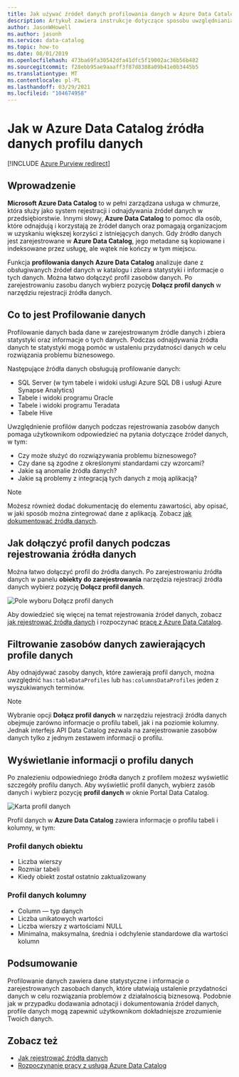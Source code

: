 ```yaml
---
title: Jak używać źródeł danych profilowania danych w Azure Data Catalog
description: Artykuł zawiera instrukcje dotyczące sposobu uwzględniania profilów danych na poziomie tabeli i kolumny podczas rejestrowania źródeł danych w Azure Data Catalog oraz jak używać profilów danych do zrozumienia źródeł danych.
author: JasonWHowell
ms.author: jasonh
ms.service: data-catalog
ms.topic: how-to
ms.date: 08/01/2019
ms.openlocfilehash: 473ba69fa30542dfa41dfc5f19002ac36b56b482
ms.sourcegitcommit: f28ebb95ae9aaaff3f87d8388a09b41e0b3445b5
ms.translationtype: MT
ms.contentlocale: pl-PL
ms.lasthandoff: 03/29/2021
ms.locfileid: "104674958"
---
```

# <a name="how-to-data-profile-data-sources-in-azure-data-catalog"></a>Jak w Azure Data Catalog źródła danych profilu danych

[!INCLUDE [Azure Purview redirect](../../includes/data-catalog-use-purview.md)]

## <a name="introduction"></a>Wprowadzenie

**Microsoft Azure Data Catalog** to w pełni zarządzana usługa w chmurze, która służy jako system rejestracji i odnajdywania źródeł danych w przedsiębiorstwie. Innymi słowy, **Azure Data Catalog** to pomoc dla osób, które odnajdują i korzystają ze źródeł danych oraz pomagają organizacjom w uzyskaniu większej korzyści z istniejących danych. Gdy źródło danych jest zarejestrowane w **Azure Data Catalog**, jego metadane są kopiowane i indeksowane przez usługę, ale wątek nie kończy w tym miejscu.

Funkcja **profilowania danych** **Azure Data Catalog** analizuje dane z obsługiwanych źródeł danych w katalogu i zbiera statystyki i informacje o tych danych. Można łatwo dołączyć profil zasobów danych. Po zarejestrowaniu zasobu danych wybierz pozycję **Dołącz profil danych** w narzędziu rejestracji źródła danych.

## <a name="what-is-data-profiling"></a>Co to jest Profilowanie danych

Profilowanie danych bada dane w zarejestrowanym źródle danych i zbiera statystyki oraz informacje o tych danych. Podczas odnajdywania źródła danych te statystyki mogą pomóc w ustaleniu przydatności danych w celu rozwiązania problemu biznesowego.

<!-- In [How to discover data sources](data-catalog-how-to-discover.md), you learn about **Azure Data Catalog's** extensive search capabilities including searching for data assets that have a profile. See [How to include a data profile when registering a data source](#howto). -->

Następujące źródła danych obsługują profilowanie danych:

* SQL Server (w tym tabele i widoki usługi Azure SQL DB i usługi Azure Synapse Analytics)
* Tabele i widoki programu Oracle
* Tabele i widoki programu Teradata
* Tabele Hive

Uwzględnienie profilów danych podczas rejestrowania zasobów danych pomaga użytkownikom odpowiedzieć na pytania dotyczące źródeł danych, w tym:

* Czy może służyć do rozwiązywania problemu biznesowego?
* Czy dane są zgodne z określonymi standardami czy wzorcami?
* Jakie są anomalie źródła danych?
* Jakie są problemy z integracją tych danych z moją aplikacją?

> [!NOTE]
> Możesz również dodać dokumentację do elementu zawartości, aby opisać, w jaki sposób można zintegrować dane z aplikacją. Zobacz [jak dokumentować źródła danych](data-catalog-how-to-documentation.md).
>

<a name="howto"></a>

## <a name="how-to-include-a-data-profile-when-registering-a-data-source"></a>Jak dołączyć profil danych podczas rejestrowania źródła danych

Można łatwo dołączyć profil do źródła danych. Po zarejestrowaniu źródła danych w panelu **obiekty do zarejestrowania** narzędzia rejestracji źródła danych wybierz pozycję **Dołącz profil danych**.

![Pole wyboru Dołącz profil danych](media/data-catalog-data-profile/data-catalog-register-profile.png)

Aby dowiedzieć się więcej na temat rejestrowania źródeł danych, zobacz [jak rejestrować źródła danych](data-catalog-how-to-register.md) i rozpoczynać [pracę z Azure Data Catalog](data-catalog-get-started.md).

## <a name="filtering-on-data-assets-that-include-data-profiles"></a>Filtrowanie zasobów danych zawierających profile danych

Aby odnajdywać zasoby danych, które zawierają profil danych, można uwzględnić `has:tableDataProfiles` lub `has:columnsDataProfiles` jeden z wyszukiwanych terminów.

> [!NOTE]
> Wybranie opcji **Dołącz profil danych** w narzędziu rejestracji źródła danych obejmuje zarówno informacje o profilu tabeli, jak i na poziomie kolumny. Jednak interfejs API Data Catalog zezwala na zarejestrowanie zasobów danych tylko z jednym zestawem informacji o profilu.
>

## <a name="viewing-data-profile-information"></a>Wyświetlanie informacji o profilu danych

Po znalezieniu odpowiedniego źródła danych z profilem możesz wyświetlić szczegóły profilu danych. Aby wyświetlić profil danych, wybierz zasób danych i wybierz pozycję **profil danych** w oknie Portal Data Catalog.

![Karta profil danych](media/data-catalog-data-profile/data-catalog-view.png)

Profil danych w **Azure Data Catalog** zawiera informacje o profilu tabeli i kolumny, w tym:

### <a name="object-data-profile"></a>Profil danych obiektu

* Liczba wierszy
* Rozmiar tabeli
* Kiedy obiekt został ostatnio zaktualizowany

### <a name="column-data-profile"></a>Profil danych kolumny

* Column — typ danych
* Liczba unikatowych wartości
* Liczba wierszy z wartościami NULL
* Minimalna, maksymalna, średnia i odchylenie standardowe dla wartości kolumn

## <a name="summary"></a>Podsumowanie

Profilowanie danych zawiera dane statystyczne i informacje o zarejestrowanych zasobach danych, które ułatwiają ustalenie przydatności danych w celu rozwiązania problemów z działalnością biznesową. Podobnie jak w przypadku dodawania adnotacji i dokumentowania źródeł danych, profile danych mogą zapewnić użytkownikom dokładniejsze zrozumienie Twoich danych.

## <a name="see-also"></a>Zobacz też

* [Jak rejestrować źródła danych](data-catalog-how-to-register.md)
* [Rozpoczynanie pracy z usługą Azure Data Catalog](data-catalog-get-started.md)
